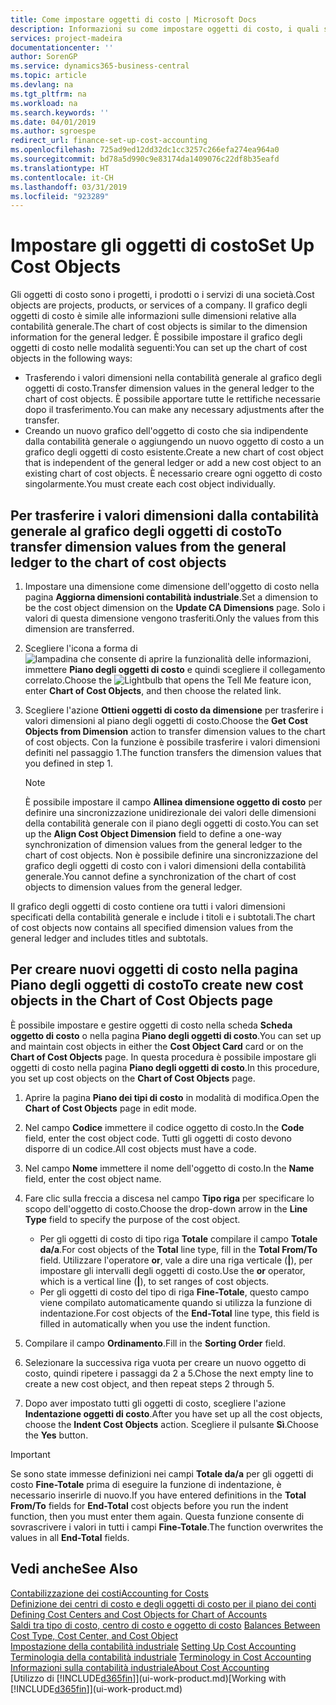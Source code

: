 ```yaml
---
title: Come impostare oggetti di costo | Microsoft Docs
description: Informazioni su come impostare oggetti di costo, i quali sono simili alle dimensioni relative alla contabilità generale.
services: project-madeira
documentationcenter: ''
author: SorenGP
ms.service: dynamics365-business-central
ms.topic: article
ms.devlang: na
ms.tgt_pltfrm: na
ms.workload: na
ms.search.keywords: ''
ms.date: 04/01/2019
ms.author: sgroespe
redirect_url: finance-set-up-cost-accounting
ms.openlocfilehash: 725ad9ed12dd32dc1cc3257c266efa274ea964a0
ms.sourcegitcommit: bd78a5d990c9e83174da1409076c22df8b35eafd
ms.translationtype: HT
ms.contentlocale: it-CH
ms.lasthandoff: 03/31/2019
ms.locfileid: "923289"
---
```

# <a name="set-up-cost-objects"></a><span data-ttu-id="82a3a-103">Impostare gli oggetti di costo</span><span class="sxs-lookup"><span data-stu-id="82a3a-103">Set Up Cost Objects</span></span>
<span data-ttu-id="82a3a-104">Gli oggetti di costo sono i progetti, i prodotti o i servizi di una società.</span><span class="sxs-lookup"><span data-stu-id="82a3a-104">Cost objects are projects, products, or services of a company.</span></span> <span data-ttu-id="82a3a-105">Il grafico degli oggetti di costo è simile alle informazioni sulle dimensioni relative alla contabilità generale.</span><span class="sxs-lookup"><span data-stu-id="82a3a-105">The chart of cost objects is similar to the dimension information for the general ledger.</span></span> <span data-ttu-id="82a3a-106">È possibile impostare il grafico degli oggetti di costo nelle modalità seguenti:</span><span class="sxs-lookup"><span data-stu-id="82a3a-106">You can set up the chart of cost objects in the following ways:</span></span>  

* <span data-ttu-id="82a3a-107">Trasferendo i valori dimensioni nella contabilità generale al grafico degli oggetti di costo.</span><span class="sxs-lookup"><span data-stu-id="82a3a-107">Transfer dimension values in the general ledger to the chart of cost objects.</span></span> <span data-ttu-id="82a3a-108">È possibile apportare tutte le rettifiche necessarie dopo il trasferimento.</span><span class="sxs-lookup"><span data-stu-id="82a3a-108">You can make any necessary adjustments after the transfer.</span></span>  
* <span data-ttu-id="82a3a-109">Creando un nuovo grafico dell'oggetto di costo che sia indipendente dalla contabilità generale o aggiungendo un nuovo oggetto di costo a un grafico degli oggetti di costo esistente.</span><span class="sxs-lookup"><span data-stu-id="82a3a-109">Create a new chart of cost object that is independent of the general ledger or add a new cost object to an existing chart of cost objects.</span></span> <span data-ttu-id="82a3a-110">È necessario creare ogni oggetto di costo singolarmente.</span><span class="sxs-lookup"><span data-stu-id="82a3a-110">You must create each cost object individually.</span></span>  

## <a name="to-transfer-dimension-values-from-the-general-ledger-to-the-chart-of-cost-objects"></a><span data-ttu-id="82a3a-111">Per trasferire i valori dimensioni dalla contabilità generale al grafico degli oggetti di costo</span><span class="sxs-lookup"><span data-stu-id="82a3a-111">To transfer dimension values from the general ledger to the chart of cost objects</span></span>  
1.  <span data-ttu-id="82a3a-112">Impostare una dimensione come dimensione dell'oggetto di costo nella pagina **Aggiorna dimensioni contabilità industriale**.</span><span class="sxs-lookup"><span data-stu-id="82a3a-112">Set a dimension to be the cost object dimension on the **Update CA Dimensions** page.</span></span> <span data-ttu-id="82a3a-113">Solo i valori di questa dimensione vengono trasferiti.</span><span class="sxs-lookup"><span data-stu-id="82a3a-113">Only the values from this dimension are transferred.</span></span>  
2.  <span data-ttu-id="82a3a-114">Scegliere l'icona a forma di ![lampadina che consente di aprire la funzionalità delle informazioni](media/ui-search/search_small.png "Informazioni sull'operazione che si desidera eseguire"), immettere **Piano degli oggetti di costo** e quindi scegliere il collegamento correlato.</span><span class="sxs-lookup"><span data-stu-id="82a3a-114">Choose the ![Lightbulb that opens the Tell Me feature](media/ui-search/search_small.png "Tell me what you want to do") icon, enter **Chart of Cost Objects**, and then choose the related link.</span></span>  
3.  <span data-ttu-id="82a3a-115">Scegliere l'azione **Ottieni oggetti di costo da dimensione** per trasferire i valori dimensioni al piano degli oggetti di costo.</span><span class="sxs-lookup"><span data-stu-id="82a3a-115">Choose the **Get Cost Objects from Dimension** action to transfer dimension values to the chart of cost objects.</span></span> <span data-ttu-id="82a3a-116">Con la funzione è possibile trasferire i valori dimensioni definiti nel passaggio 1.</span><span class="sxs-lookup"><span data-stu-id="82a3a-116">The function transfers the dimension values that you defined in step 1.</span></span>  

    > [!NOTE]  
    >  <span data-ttu-id="82a3a-117">È possibile impostare il campo **Allinea dimensione oggetto di costo** per definire una sincronizzazione unidirezionale dei valori delle dimensioni della contabilità generale con il piano degli oggetti di costo.</span><span class="sxs-lookup"><span data-stu-id="82a3a-117">You can set up the **Align Cost Object Dimension**  field to define a one-way synchronization of dimension values from the general ledger to the chart of cost objects.</span></span> <span data-ttu-id="82a3a-118">Non è possibile definire una sincronizzazione del grafico degli oggetti di costo con i valori dimensioni della contabilità generale.</span><span class="sxs-lookup"><span data-stu-id="82a3a-118">You cannot define a synchronization of the chart of cost objects to dimension values from the general ledger.</span></span>  

<span data-ttu-id="82a3a-119">Il grafico degli oggetti di costo contiene ora tutti i valori dimensioni specificati della contabilità generale e include i titoli e i subtotali.</span><span class="sxs-lookup"><span data-stu-id="82a3a-119">The chart of cost objects now contains all specified dimension values from the general ledger and includes titles and subtotals.</span></span>  

## <a name="to-create-new-cost-objects-in-the-chart-of-cost-objects-page"></a><span data-ttu-id="82a3a-120">Per creare nuovi oggetti di costo nella pagina Piano degli oggetti di costo</span><span class="sxs-lookup"><span data-stu-id="82a3a-120">To create new cost objects in the Chart of Cost Objects page</span></span>  
<span data-ttu-id="82a3a-121">È possibile impostare e gestire oggetti di costo nella scheda **Scheda oggetto di costo** o nella pagina **Piano degli oggetti di costo**.</span><span class="sxs-lookup"><span data-stu-id="82a3a-121">You can set up and maintain cost objects in either the **Cost Object Card** card or on the **Chart of Cost Objects** page.</span></span> <span data-ttu-id="82a3a-122">In questa procedura è possibile impostare gli oggetti di costo nella pagina **Piano degli oggetti di costo**.</span><span class="sxs-lookup"><span data-stu-id="82a3a-122">In this procedure, you set up cost objects on the **Chart of Cost Objects** page.</span></span>  

1.  <span data-ttu-id="82a3a-123">Aprire la pagina **Piano dei tipi di costo** in modalità di modifica.</span><span class="sxs-lookup"><span data-stu-id="82a3a-123">Open the **Chart of Cost Objects** page in edit mode.</span></span>  
2.  <span data-ttu-id="82a3a-124">Nel campo  **Codice** immettere il codice oggetto di costo.</span><span class="sxs-lookup"><span data-stu-id="82a3a-124">In the **Code** field, enter the cost object code.</span></span> <span data-ttu-id="82a3a-125">Tutti gli oggetti di costo devono disporre di un codice.</span><span class="sxs-lookup"><span data-stu-id="82a3a-125">All cost objects must have a code.</span></span>  
3.  <span data-ttu-id="82a3a-126">Nel campo **Nome** immettere il nome dell'oggetto di costo.</span><span class="sxs-lookup"><span data-stu-id="82a3a-126">In the **Name** field, enter the cost object name.</span></span>  
4.  <span data-ttu-id="82a3a-127">Fare clic sulla freccia a discesa nel campo **Tipo riga** per specificare lo scopo dell'oggetto di costo.</span><span class="sxs-lookup"><span data-stu-id="82a3a-127">Choose the drop-down arrow in the **Line Type** field to specify the purpose of the cost object.</span></span>  

    * <span data-ttu-id="82a3a-128">Per gli oggetti di costo di tipo riga **Totale** compilare il campo **Totale da/a**.</span><span class="sxs-lookup"><span data-stu-id="82a3a-128">For cost objects of the **Total** line type, fill in the **Total From/To** field.</span></span> <span data-ttu-id="82a3a-129">Utilizzare l'operatore **or**, vale a dire una riga verticale (**&#124;**), per impostare gli intervalli degli oggetti di costo.</span><span class="sxs-lookup"><span data-stu-id="82a3a-129">Use the **or** operator, which is a vertical line (**&#124;**), to set ranges of cost objects.</span></span>  
    * <span data-ttu-id="82a3a-130">Per gli oggetti di costo del tipo di riga **Fine-Totale**, questo campo viene compilato automaticamente quando si utilizza la funzione di indentazione.</span><span class="sxs-lookup"><span data-stu-id="82a3a-130">For cost objects of the **End-Total** line type, this field is filled in automatically when you use  the indent function.</span></span>  
5.  <span data-ttu-id="82a3a-131">Compilare il campo **Ordinamento**.</span><span class="sxs-lookup"><span data-stu-id="82a3a-131">Fill in the **Sorting Order** field.</span></span>  
6.  <span data-ttu-id="82a3a-132">Selezionare la successiva riga vuota per creare un nuovo oggetto di costo, quindi ripetere i passaggi da 2 a 5.</span><span class="sxs-lookup"><span data-stu-id="82a3a-132">Chose the next empty line to create a new cost object, and then repeat steps 2 through 5.</span></span>  
7.  <span data-ttu-id="82a3a-133">Dopo aver impostato tutti gli oggetti di costo, scegliere l'azione **Indentazione oggetti di costo**.</span><span class="sxs-lookup"><span data-stu-id="82a3a-133">After you have set up all the cost objects, choose the **Indent Cost Objects** action.</span></span> <span data-ttu-id="82a3a-134">Scegliere il pulsante **Sì**.</span><span class="sxs-lookup"><span data-stu-id="82a3a-134">Choose the **Yes** button.</span></span>  

> [!IMPORTANT]  
>  <span data-ttu-id="82a3a-135">Se sono state immesse definizioni nei campi **Totale da/a** per gli oggetti di costo **Fine-Totale** prima di eseguire la funzione di indentazione, è necessario inserirle di nuovo.</span><span class="sxs-lookup"><span data-stu-id="82a3a-135">If you have entered definitions in the **Total From/To** fields for **End-Total** cost objects before you run the indent function, then you must enter them again.</span></span> <span data-ttu-id="82a3a-136">Questa funzione consente di sovrascrivere i valori in tutti i campi **Fine-Totale**.</span><span class="sxs-lookup"><span data-stu-id="82a3a-136">The function overwrites the values in all **End-Total** fields.</span></span>  

## <a name="see-also"></a><span data-ttu-id="82a3a-137">Vedi anche</span><span class="sxs-lookup"><span data-stu-id="82a3a-137">See Also</span></span>  
[<span data-ttu-id="82a3a-138">Contabilizzazione dei costi</span><span class="sxs-lookup"><span data-stu-id="82a3a-138">Accounting for Costs</span></span>](finance-manage-cost-accounting.md)  
<span data-ttu-id="82a3a-139">[Definizione dei centri di costo e degli oggetti di costo per il piano dei conti](finance-defining-cost-centers-and-cost-objects-for-chart-of-accounts.md) </span><span class="sxs-lookup"><span data-stu-id="82a3a-139">[Defining Cost Centers and Cost Objects for Chart of Accounts](finance-defining-cost-centers-and-cost-objects-for-chart-of-accounts.md) </span></span>  
<span data-ttu-id="82a3a-140">[Saldi tra tipo di costo, centro di costo e oggetto di costo](finance-balances-between-cost-type-cost-center-and-cost-object.md) </span><span class="sxs-lookup"><span data-stu-id="82a3a-140">[Balances Between Cost Type, Cost Center, and Cost Object](finance-balances-between-cost-type-cost-center-and-cost-object.md) </span></span>  
<span data-ttu-id="82a3a-141">[Impostazione della contabilità industriale](finance-set-up-cost-accounting.md) </span><span class="sxs-lookup"><span data-stu-id="82a3a-141">[Setting Up Cost Accounting](finance-set-up-cost-accounting.md) </span></span>  
<span data-ttu-id="82a3a-142">[Terminologia della contabilità industriale](finance-terminology-in-cost-accounting.md) </span><span class="sxs-lookup"><span data-stu-id="82a3a-142">[Terminology in Cost Accounting](finance-terminology-in-cost-accounting.md) </span></span>  
[<span data-ttu-id="82a3a-143">Informazioni sulla contabilità industriale</span><span class="sxs-lookup"><span data-stu-id="82a3a-143">About Cost Accounting</span></span>](finance-about-cost-accounting.md)  
<span data-ttu-id="82a3a-144">[Utilizzo di [!INCLUDE[d365fin](includes/d365fin_md.md)]](ui-work-product.md)</span><span class="sxs-lookup"><span data-stu-id="82a3a-144">[Working with [!INCLUDE[d365fin](includes/d365fin_md.md)]](ui-work-product.md)</span></span>
